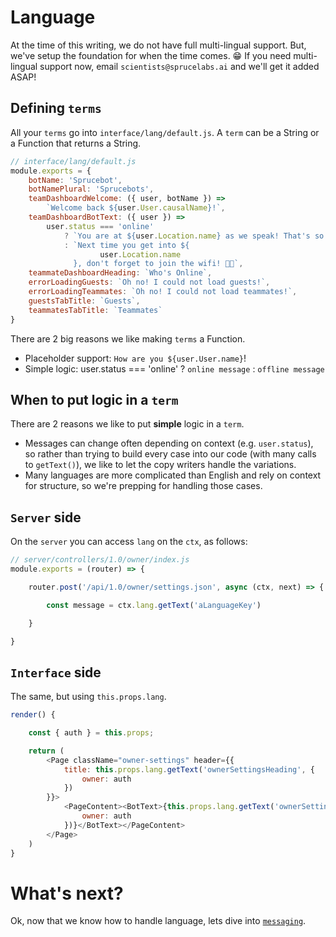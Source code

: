 # Language

At the time of this writing, we do not have full multi-lingual support. But, we've setup the foundation for when the time comes. 😁 If you need multi-lingual support now, email `scientists@sprucelabs.ai` and we'll get it added ASAP!

## Defining `terms`

All your `terms` go into `interface/lang/default.js`. A `term` can be a String or a Function that returns a String.

```js
// interface/lang/default.js
module.exports = {
	botName: 'Sprucebot',
	botNamePlural: 'Sprucebots',
	teamDashboardWelcome: ({ user, botName }) =>
		`Welcome back ${user.User.causalName}!`,
	teamDashboardBotText: ({ user }) =>
		user.status === 'online'
			? `You are at ${user.Location.name} as we speak! That's so cool! 🙌🏼`
			: `Next time you get into ${
					user.Location.name
			  }, don't forget to join the wifi! 👊🏼`,
	teammateDashboardHeading: `Who's Online`,
	errorLoadingGuests: `Oh no! I could not load guests!`,
	errorLoadingTeammates: `Oh no! I could not load teammates!`,
	guestsTabTitle: `Guests`,
	teammatesTabTitle: `Teammates`
}
```

There are 2 big reasons we like making `terms` a Function.

- Placeholder support: `How are you ${user.User.name}`!
- Simple logic: user.status === 'online' ? `online message` : `offline message`

## When to put logic in a `term`

There are 2 reasons we like to put **simple** logic in a `term`.

- Messages can change often depending on context (e.g. `user.status`), so rather than trying to build every case into our code (with many calls to `getText()`), we like to let the copy writers handle the variations.
- Many languages are more complicated than English and rely on context for structure, so we're prepping for handling those cases.

## `Server` side

On the `server` you can access `lang` on the `ctx`, as follows:

```js
// server/controllers/1.0/owner/index.js
module.exports = (router) => {

    router.post('/api/1.0/owner/settings.json', async (ctx, next) => {

        const message = ctx.lang.getText('aLanguageKey')

    }

}
```

## `Interface` side

The same, but using `this.props.lang`.

```js
render() {

    const { auth } = this.props;

    return (
        <Page className="owner-settings" header={{
            title: this.props.lang.getText('ownerSettingsHeading', {
                owner: auth
            })
        }}>
            <PageContent><BotText>{this.props.lang.getText('ownerSettingsBotTex', {
                owner: auth
            })}</BotText></PageContent>
        </Page>
    )
}

```

# What's next?

Ok, now that we know how to handle language, lets dive into [`messaging`](messages.md).
